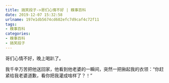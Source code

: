 ```yaml
---
title: 搞笑段子->哥们心情不好 | 糗事百科
date: 2019-12-07 15:32:58
urlname: 197e1db5674cd602efc7d9caf4c72f11
tags: 
- 糗事百科
categories:
- 糗事百科
- 搞笑段子
---
```

哥们心情不好，晚上喝趴了。

我千辛万苦把他送回家，他看到他老婆的一瞬间，突然一把揪起我的衣领：“你赶紧给我老婆道歉，看你把我灌成啥样了？！”


